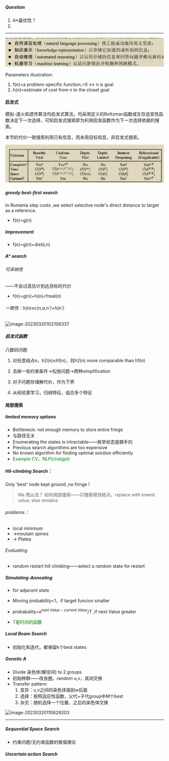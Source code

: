 ##### Question

1. A*最优性？
2. 

---

![image-20230315150226894](https://raw.githubusercontent.com/cl626/Image/master/Picgo/image-20230315150226894.png)

Parameters illustration:

1. f(n)=a problem-specific function,=0 ↔ n is goal
2. h(n)=estimate of cost from n to the closet goal

#### 启发式

模拟-退火和遗传算法均启发式算法，均采用定义的Boltzman函数或生存适宜性函数决定下一次选择，可知启发式搜索即为利用启发函数作为下一次选择依据的搜索。

本节的代价一致搜索利用已有信息，而未用目标信息，非启发式搜索。

![image-20230315143559582](https://raw.githubusercontent.com/cl626/Image/master/Picgo/image-20230315143559582.png)

##### greedy best-first search

In Romania step costs ,we select selective node's direct distance to target as a reference.

* f(n)=g(n)

##### Improvement

* f(n)=g(n)+dist(i,n)

##### A* search

###### 可采纳性

——不会过高估计到达目标的代价

* f(n)=g(n)+h(n)<freal(n)

###### 一致性：h(n)≤c(n,a,n')+h(n')

![image-20230320102106337](../../Users/c1826/AppData/Roaming/Typora/typora-user-images/image-20230320102106337.png)

##### 启发式函数

八数码问题

1. 对任意结点n，h2(n)≥h1(n)，则h2(n) more comparable than h1(n)

2. 去掉一些约束条件→松弛问题→两种simplification

3. 对子问题存储解代价，作为下界
4. 从经验里学习，归纳特征，组合多个特征

#### 局部搜索

##### limited memory options

* Bottleneck: not enough memory to store entire fringe
* 与路径无关
* Enumerating the states is intractable——枚举状态是棘手的
* Previous search algorithms are too expensive
* No known algorithm for finding optimal solution efficiently 
* <font color=green>Example CV，NLP(chatgpt)</font>

##### Hil-climbing Search：

Only 'best' node kept ground ,no fringe !

> Wa 爬山法？
> 如何局部搜索——只搜索相邻结点，replace with lowest value;	else remains

###### problems：

* local minimum
* →moutain spines
* → Platea

###### Evaluating

* random restart hill climbing——select a random state for restart

##### Simulating-Annealing

* for adjacent state
* Moving probability=1，if target funcion smaller
* probabality=$e^{next.Value-current.Value}/T$ ,if next.Value greater

* <font color=green>T是时间的函数</font>

##### Local Beam Search

* 初始化和迭代，都保留k个best states

##### Genetic A

* Divide 染色体(解空间) to 2 groups
* 初始种群——改良圈，random u,v，其间交换
* Transfer pattern:
  1. 变异：u,v之间的染色体插到w后面
  2. 选择：按照适应性函数，父代+子代group中M个best
  3. 杂交：随机选择一个位置，之后的染色体交换

![image-20230320110629203](../../Users/c1826/AppData/Roaming/Typora/typora-user-images/image-20230320110629203.png)

---

##### Sequential Space Search

* 约束问题/无约束函数的极值理论

##### Uncertain action Search

